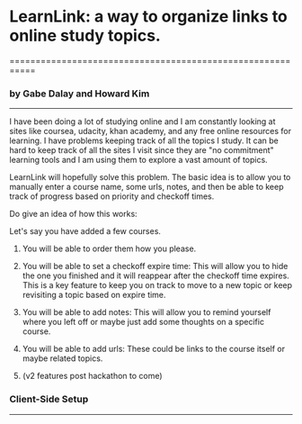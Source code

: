 # LearnLink: a way to organize links to online study topics.
===========================================================

### by Gabe Dalay and Howard Kim
--------------------------------


I have been doing a lot of studying online and I am constantly looking at sites like coursea, udacity, khan academy, and any free online resources for learning.  I have problems keeping track of all the topics I study. It can be hard to keep track of all the sites I visit since they are "no commitment" learning tools and I am using them to explore a vast amount of topics.

LearnLink will hopefully solve this problem. The basic idea is to allow you to manually enter a course name, some urls, notes, and then be able to keep track of progress based on priority and checkoff times.

Do give an idea of how this works: 

Let's say you have added a few courses.  

1. You will be able to order them how you please.

2. You will be able to set a checkoff expire time: This will allow you to hide the one you finished and it will reappear after the checkoff time expires. This is a key feature to keep you on track to move to a new topic or keep revisiting a topic based on expire time.

3. You will be able to add notes: This will allow you to remind yourself where you left off or maybe just add some thoughts on a specific course.

4. You will be able to add urls: These could be links to the course itself or maybe related topics.

5. (v2 features post hackathon to come)









### Client-Side Setup
---------------------
